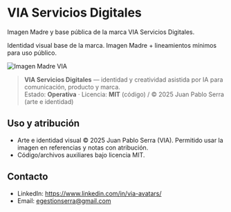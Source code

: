 # VIA Servicios Digitales

Imagen Madre y base pública de la marca VIA Servicios Digitales.

Identidad visual base de la marca. Imagen Madre + lineamientos mínimos para uso público.

![Imagen Madre VIA](assets/imagen-madre-via.jpg)

> **VIA Servicios Digitales** — identidad y creatividad asistida por IA para comunicación, producto y marca.  
> Estado: **Operativa** · Licencia: **MIT** (código) / © 2025 Juan Pablo Serra (arte e identidad)

## Uso y atribución
- Arte e identidad visual © 2025 Juan Pablo Serra (VIA). Permitido usar la imagen en referencias y notas con atribución.
- Código/archivos auxiliares bajo licencia MIT.

## Contacto
- LinkedIn: https://www.linkedin.com/in/via-avatars/
- Email: egestionserra@gmail.com

